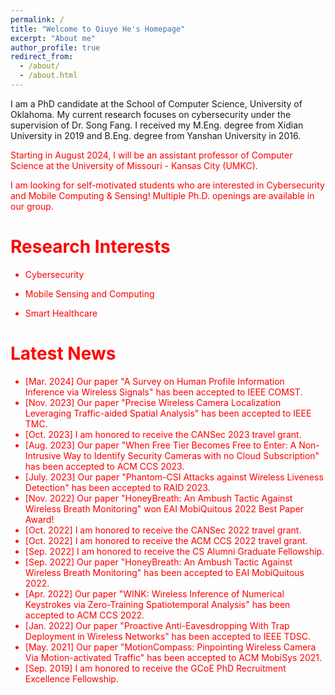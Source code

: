 ```yaml
---
permalink: /
title: "Welcome to Qiuye He's Homepage"
excerpt: "About me"
author_profile: true
redirect_from: 
  - /about/
  - /about.html
---
```


I am a PhD candidate at the School of Computer Science, University of Oklahoma. My current research focuses on cybersecurity under the supervision of Dr. Song Fang. I received my M.Eng. degree from Xidian University in 2019 and B.Eng. degree from Yanshan University in 2016. 

<font color='red'> Starting in August 2024, I will be an assistant professor of Computer Science at the University of Missouri - Kansas City (UMKC).

<font color='red'> I am looking for self-motivated students who are interested in Cybersecurity and Mobile Computing & Sensing! Multiple Ph.D. openings are available in our group.

Research Interests
======

+ Cybersecurity 

+ Mobile Sensing and Computing

+ Smart Healthcare 

Latest News
======

+ [Mar. 2024] Our paper "A Survey on Human Profile Information Inference via Wireless Signals" has been accepted to IEEE COMST.
+ [Nov. 2023] Our paper "Precise Wireless Camera Localization Leveraging Traffic-aided Spatial Analysis" has been accepted to IEEE TMC.
+ [Oct. 2023] I am honored to receive the CANSec 2023 travel grant.
+ [Aug. 2023] Our paper "When Free Tier Becomes Free to Enter: A Non-Intrusive Way to Identify Security Cameras with no Cloud Subscription" has been accepted to ACM CCS 2023. 
+ [July. 2023] Our paper "Phantom-CSI Attacks against Wireless Liveness Detection" has been accepted to RAID 2023. 
+ [Nov. 2022] Our paper "HoneyBreath: An Ambush Tactic Against Wireless Breath Monitoring" won EAI MobiQuitous 2022 Best Paper Award!
+ [Oct. 2022] I am honored to receive the CANSec 2022 travel grant.
+ [Oct. 2022] I am honored to receive the ACM CCS 2022 travel grant. 
+ [Sep. 2022] I am honored to receive the CS Alumni Graduate Fellowship. 
+ [Sep. 2022] Our paper "HoneyBreath: An Ambush Tactic Against Wireless Breath Monitoring" has been accepted to EAI MobiQuitous 2022. 
+ [Apr. 2022] Our paper "WINK: Wireless Inference of Numerical Keystrokes via Zero-Training Spatiotemporal Analysis" has been accepted to ACM CCS 2022. 
+ [Jan. 2022] Our paper "Proactive Anti-Eavesdropping With Trap Deployment in Wireless Networks" has been accepted to IEEE TDSC.
+ [May. 2021] Our paper "MotionCompass: Pinpointing Wireless Camera Via Motion-activated Traffic" has been accepted to ACM MobiSys 2021.
+ [Sep. 2019] I am honored to receive the GCoE PhD Recruitment Excellence Fellowship. 


